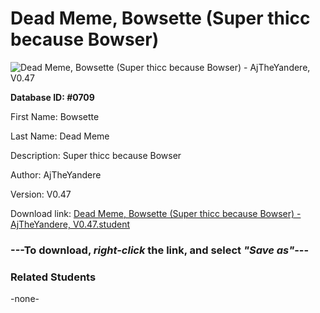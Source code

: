# Dead Meme, Bowsette (Super thicc because Bowser)

<img src="Files/Dead Meme, Bowsette (Super thicc because Bowser).png" title="Dead Meme, Bowsette (Super thicc because Bowser) - AjTheYandere, V0.47">

**Database ID: #0709**

First Name: Bowsette

Last Name: Dead Meme

Description: Super thicc because Bowser

Author: AjTheYandere

Version: V0.47

Download link: <a href="https://raw.githubusercontent.com/Arbiter1223/Daigaku-Gurashi-Custom-Students/master/Files/Student Files/Dead%20Meme%2C%20Bowsette%20(Super%20thicc%20because%20Bowser)%20-%20AjTheYandere%2C%20V0.47.student">Dead Meme, Bowsette (Super thicc because Bowser) - AjTheYandere, V0.47.student</a>

### ---**To download, _right-click_ the link, and select _"Save as"_**---

### Related Students

-none-
